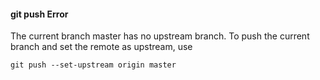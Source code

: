 #### git push Error
The current branch master has no upstream branch.
To push the current branch and set the remote as upstream, use

    git push --set-upstream origin master